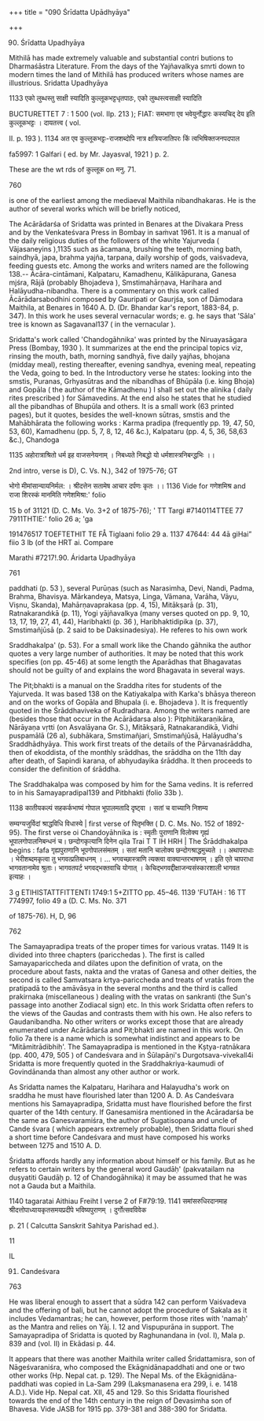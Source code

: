 +++
title = "090 Śrīdatta Upādhyāya"

+++

90. Śrīdatta Upadhyāya 

Mithilā has made extremely valuable and substantial contri butions to Dharmaśāstra Literature. From the days of the Yajñavalkya smrti down to modern times the land of Mithilā has produced writers whose names are illustrious. Sridatta Upadhyāya 

1133 एको लुब्धस्तु साक्षी स्यादिति कुल्लूकभट्टधृतपाठः, एको लुब्धस्त्वसाक्षी स्यादिति 

BUCTURETTET 7 : 1 500 (vol. IIp. 213 ); FIAT: समभागा एव भवेयुर्नोद्धारः कस्यचिद् देय इति कुल्लूकभट्टः । दायतत्त्व ( vol. 

II. p. 193 ). 1134 अत एव कुल्लूकभट्टः-राजशब्दोपि नात्र क्षत्रियजातिपरः किं त्वभिषिक्तजनपदपाल 

fa5997: 1 Galfari ( ed. by Mr. Jayasval, 1921 ) p. 2. 

These are the wt rds of कुल्लूक on मनु. 71. 

760 



is one of the earliest among the mediaeval Maithila nibandhakaras. He is the author of several works which will be briefly noticed, 

The Acārādarśa of Sridatta was printed in Benares at the Divakara Press and by the Venkateśvara Press in Bombay in saṁvat 1961. It is a manual of the daily religious duties of the followers of the white Yajurveda ( Vājasaneyins ),1135 such as ācamana, brushing the teeth, morning bath, saindhyā, japa, brahma yajña, tarpana, daily worship of gods, vaiśvadeva, feeding guests etc. Among the works and writers named are the following 138.-- Ācāra-cintāmani, Kalpataru, Kamadhenu, Kālikāpurana, Ganesa mjśra, Rājā (probably Bhojadeva ), Smstimahārṇava, Harihara and Halāyudha-nibandha. There is a commentary on this work called Ācārādarsabodhini composed by Gauripati or Gaurjśa, son of Dāmodara Maithila, at Benares in 1640 A. D. (Dr. Bhandar kar's report, 1883-84, p. 347). In this work he uses several vernacular words; e. g. he says that 'Sāla' tree is known as Sagavanal137 ( in the vernacular ). 

Sridatta's work called 'Chandogāhnika' was printed by the Niruayasāgara Press (Bombay, 1930 ). It summarizes at the end the principal topics viz, rinsing the mouth, bath, morning sandhyā, five daily yajñas, bhojana (midday meal), resting thereafter, evening sandhya, evening meal, repeating the Veda, going to bed. In the Introductory verse he states: looking into the smstis, Puranas, Grhyasūtras and the nibandhas of Bhūpāla (i.e. king Bhoja) and Gopāla ( the author of the Kāmadhenu ) I shall set out the alinika ( daily rites prescribed ) for Sāmavedins. At the end also he states that he studied all the pibandhas of Bhupūla and others. It is a small work (63 printed pages), but it quotes, besides the well-known sūtras, smstis and the Mahābhārata the following works : Karma pradipa (frequently pp. 19, 47, 50, 53, 60), Kamadhenu (pp. 5, 7, 8, 12, 46 &c.), Kalpataru (pp. 4, 5, 36, 58,63 &c.), Chandoga 

1135 अहोरात्राश्रितो धर्म इह वाजसनेयनाम् । निबध्यते निबद्धो यो धर्मशास्त्रनिबन्द्धभिः ।। 

2nd intro, verse is D), C. Vs. N.), 342 of 1975-76; GT 

भोगो मीमांसान्यायनिर्मल: । श्रीदत्तेन सतामेष आचार दर्पणः कृतः ।। 1136 Vide for गणेशमिश्र and राजा शिरस्कं मानमिति गणेशमिश्रा:' folio 

15 b of 31121 (D. C. Ms. Vo. 3+2 of 1875-76); ' TT Targi \#7140114TTEE 77 7911THTIE:' folio 26 a; 'ga 

191476517 TOEFTETHIT TE FÅ Tiglaani folio 29 a. 1137 47644: 44 4ā giHai” fiio 3 lb (of the HRT ai. Compare 

Marathi \#7217!.90. Áridarta Upadhyāya 

761 

paddhati (p. 53 ), several Purūṇas (such as Narasimha, Devi, Nandi, Padma, Brahma, Bhavisya. Mārkandeya, Matsya, Linga, Vāmana, Varāha, Vāyu, Viṣnu, Skanda), Mahārṇavaprakasa (pp. 4, 15), Mitākṣarā (p. 31), Ratnakarandıkā (p. 11), Yogi yājñavalkya (many verses quoted on pp. 9, 10, 13, 17, 19, 27, 41, 44), Haribhakti (p. 36 ), Haribhaktidipika (p. 37), Smstimañjūsā (p. 2 said to be Daksinadesiya). He referes to his own work 

Sraddhakalpa' (p. 53). For a small work like the Chando gāhnika the author quotes a very large number of authorities. It may be noted that this work specifies (on pp. 45-46) at some length the Aparādhas that Bhagavatas should not be guilty of and explains the word Bhagavata in several ways. 

The Pit;bhakti is a manual on the Sraddha rites for students of the Yajurveda. It was based 138 on the Katiyakalpa with Karka's bhāsya thereon and on the works of Gopāla and Bhupala (i. e. Bhojadeva ). It is frequently quoted in the Śrāddhaviveka of Rudradhara. Among the writers named are (besides those that occur in the Acārādarsa also ): Pitphitākaraṇikāra, Nārāyaṇa vṛtti (on Asvalāyana Gr. S.), Mitākṣarā, Ratnakarandikā, Vidhi puspamālā (26 a), śubhākara, Smstimañjari, Smstimañjūsā, Halāyudha's Sraddhādhyāya. This work first treats of the details of the Pārvanaśrāddha, then of ekoddista, of the monthly srāddhas, the srāddha on the 11th day after death, of Sapindi karana, of abhyudayika śrāddha. It then proceeds to consider the definition of śrāddha. 

The Sraddhakalpa was composed by him for the Sama vedins. It is referred to in his Samayapradipal139 and Pitbhakti (folio 33b ). 

1138 कातीयकल्पं सहकर्कभाष्यं गोपाल भूपालमतादि दृष्ट्वा । सतां च वाच्यानि निशम्य 

सम्यग्यजुर्विदां श्राद्धविधि विधास्ये | first verse of पितृभक्ति ( D. C. Ms. No. 152 of 1892-95). The first verse oi Chandoyāhnika is : स्मृतीः पुराणानि विलोक्य गृह्यं भूपालगोपालनिबन्धनं च। छन्दोगकृत्यानि दिनेन qila Trai T T IH HRH | The Śrāddhakalpa begins : fafa गृह्यपुराणानि भूपगोपालसंमतम् । सतां मतानि चालोक्य छन्दोगश्राद्धमुच्यते ।। अथापराधाः । भेरीशब्दमकृत्वा तु भगवत्प्रतिबाधनम् । ... भगवच्छास्त्राणि त्यक्त्वा वाक्यान्तरभाषणम् । इति एते चापराधा भागवतानामेव श्रुताः। भागवतपर्ट भगवद्भक्तवाचि योगात् । केचिद्भगवद्दीक्षाजन्यसंस्कारशाली भागवत इत्याहः । 

3 g ETIHISTATTFITTENTI 1749:1 5+ZITTO pp. 45–46. 1139 'FUTAH : 16 TT 774997, folio 49 a (D. C. Ms. No. 371 

of 1875-76). H, D, 96 

762 



The Samayapradipa treats of the proper times for various vratas. 1149 It is divided into three chapters (paricchedas ). The first is called Samayapariccheda and dilates upon the definition of vrata, on the procedure about fasts, nakta and the vratas of Ganesa and other deities, the second is called Samvatsara krtya-pariccheda and treats of vratās from the pratipadā to the amāvāsya in the several months and the third is called prakirnaka (miscellaneous ) dealing with the vratas on sankranti (the Sun's passage into another Zodiacal sign) etc. In this work Sridatta often refers to the views of the Gaudas and contrasts them with his own. He also refers to Gaudanibandha. No other writers or works except those that are already enumerated under Acārādarśa and Pit;bhakti are named in this work. On folio 7a there is a name which is somewhat indistinct and appears to be “Mitāmitrādibhiḥ'. The Samayapradipa is mentioned in the Kștya-ratnākara (pp. 400, 479, 505 ) of Candeśvara and in Śūlapāṇi's Durgotsava-vivekall4i Sridatta is more frequently quoted in the Sraddhakriya-kaumudi of Govindānanda than almost any other author or work. 

As Sridatta names the Kalpataru, Harihara and Halayudha's work on sraddha he must have flourished later than 1200 A. D. As Candeśvara mentions his Samayapradipa, Sridatta must have flourished before the first quarter of the 14th century. If Ganesamiśra mentioned in the Acāradarśa be the same as Ganesvaramiśra, the author of Sugatisopana and uncle of Cande śvara ( which appears extremely probable), then Sridatta flouri shed a short time before Candeśvara and must have composed his works between 1275 and 1510 A. D. 

Śridatta affords hardly any information about himself or his family. But as he refers to certain writers by the general word Gaudāḥ' (pakvatailam na duṣyatiti Gaudāḥ p. 12 of Chandogāhnika) it may be assumed that he was not a Gauda but a Maithila. 

1140 tagaratai Aithiau Freiht I verse 2 of F\#79:19. 1141 समांसरुधिरदानमाह श्रीदत्तोपाध्यायकृतसमयप्रदीपे भविष्यपुराणम् । दुर्गोत्सवविवेक 

p. 21 ( Calcutta Sanskrit Sahitya Parishad ed.). 

11 

IL 

91. Candeśvara 

763 

He was liberal enough to assert that a sūdra 142 can perform Vaiśvadeva and the offering of bali, but he cannot adopt the procedure of Sakala as it includes Vedamantras; he can, however, perform those rites with 'namaḥ' as the Mantra and relies on Yāj. I. 12 and Vispupurāna in support. The Samayapradipa of Sridatta is quoted by Raghunandana in (vol. I), Mala p. 839 and (vol. II) in Ekādasi p. 44. 

It appears that there was another Maithila writer called Śridattamisra, son of Nāgeśvaraniśra, who composed the Ekāgnidānapaddhati and one or two other works (Hp. Nepal cat. p. 129). The Nepal Ms. of the Ekāgnidāna-paddhati was copied in La-Sam 299 (Lakṣmanasena era 299, i. e. 1418 A.D.). Vide Hp. Nepal cat. XII, 45 and 129. So this Sridatta flourished towards the end of the 14th century in the reign of Devasimha son of Bhavesa. Vide JASB for 1915 pp. 379-381 and 388-390 for Sridatta. 
